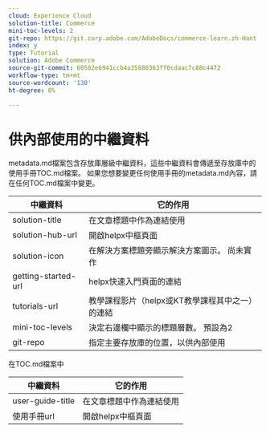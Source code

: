 ```yaml
---
cloud: Experience Cloud
solution-title: Commerce
mini-toc-levels: 2
git-repo: https://git.corp.adobe.com/AdobeDocs/commerce-learn.zh-Hant
index: y
type: Tutorial
solution: Adobe Commerce
source-git-commit: 60502e6941ccb4a35880363ff0cdaac7c88c4472
workflow-type: tm+mt
source-wordcount: '130'
ht-degree: 0%

---
```



# 供內部使用的中繼資料

metadata.md檔案包含存放庫層級中繼資料，這些中繼資料會傳遞至存放庫中的使用手冊TOC.md檔案。 如果您想要變更任何使用手冊的metadata.md內容，請在任何TOC.md檔案中變更。

| 中繼資料 | 它的作用 |
|--- |--- |
| solution-title | 在文章標題中作為連結使用 |
| solution-hub-url | 開啟helpx中樞頁面 |
| solution-icon | 在解決方案標題旁顯示解決方案圖示。 尚未實作 |
| getting-started-url | helpx快速入門頁面的連結 |
| tutorials-url | 教學課程影片（helpx或KT教學課程其中之一）的連結 |
| mini-toc-levels | 決定右邊欄中顯示的標題層數。 預設為2 |
| git-repo | 指定主要存放庫的位置，以供內部使用 |

在TOC.md檔案中

| 中繼資料 | 它的作用 |
|--- |--- |
| user-guide-title | 在文章標題中作為連結使用 |
| 使用手冊url | 開啟helpx中樞頁面 |
